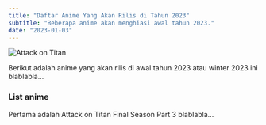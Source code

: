 ```yaml
---
title: "Daftar Anime Yang Akan Rilis di Tahun 2023"
subtitle: "Beberapa anime akan menghiasi awal tahun 2023."
date: "2023-01-03"
---
```


![Attack on Titan](/images/aot.jpg "Attack on Titan")

Berikut adalah anime yang akan rilis di awal tahun 2023 atau winter 2023 ini blablabla...

### List anime

Pertama adalah Attack on Titan Final Season Part 3 blablabla...